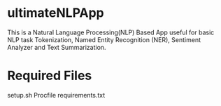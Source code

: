 # ultimateNLPApp
This is a Natural Language Processing(NLP) Based App useful for basic NLP task Tokenization, Named Entity Recognition (NER), Sentiment Analyzer and Text Summarization.

# Required Files
setup.sh
Procfile
requirements.txt
